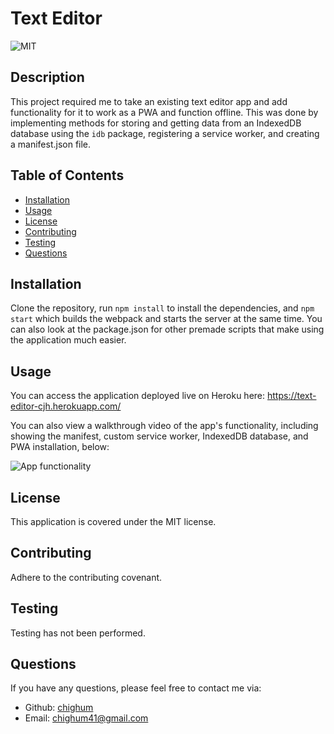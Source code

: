 # Text Editor

![MIT](https://img.shields.io/badge/license-MIT-blue)

## Description

This project required me to take an existing text editor app and add functionality for it to work as a PWA and function offline. This was done by implementing methods for storing and getting data from an IndexedDB database using the `idb` package, registering a service worker, and creating a manifest.json file.

## Table of Contents

- [Installation](#installation)
- [Usage](#usage)
- [License](#license)
- [Contributing](#contributing)
- [Testing](#testing)
- [Questions](#questions)

## Installation

Clone the repository, run `npm install` to install the dependencies, and `npm start` which builds the webpack and starts the server at the same time. You can also look at the package.json for other premade scripts that make using the application much easier.

## Usage

You can access the application deployed live on Heroku here: https://text-editor-cjh.herokuapp.com/

You can also view a walkthrough video of the app's functionality, including showing the manifest, custom service worker, IndexedDB database, and PWA installation, below:

![App functionality](./images/TextEditor.gif)

## License

This application is covered under the MIT license.

## Contributing

Adhere to the contributing covenant.

## Testing

Testing has not been performed.

## Questions

If you have any questions, please feel free to contact me via:

- Github: [chighum](https://github.com/chighum)
- Email: [chighum41@gmail.com](mailto:chighum41@gmail.com)
